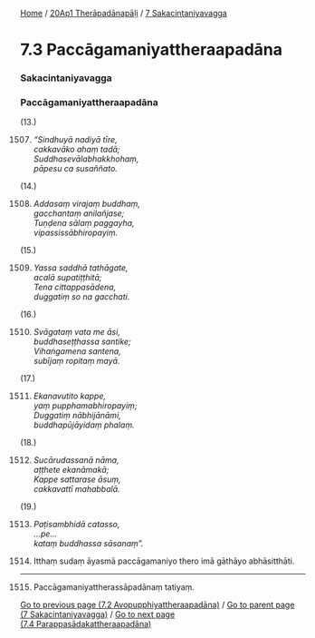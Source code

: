 
[Home](/) / [20Ap1 Therāpadānapāḷi](../../20Ap1.md) / [7 Sakacintaniyavagga](../7.md)

# 7.3 Paccāgamaniyattheraapadāna

### Sakacintaniyavagga

### Paccāgamaniyattheraapadāna

(13.)

1507. _“Sindhuyā nadiyā tīre,_  
_cakkavāko ahaṃ tadā;_  
_Suddhasevālabhakkhohaṃ,_  
_pāpesu ca susaññato._  


(14.)

1508. _Addasaṃ virajaṃ buddhaṃ,_  
_gacchantaṃ anilañjase;_  
_Tuṇḍena sālaṃ paggayha,_  
_vipassissābhiropayiṃ._  


(15.)

1509. _Yassa saddhā tathāgate,_  
_acalā supatiṭṭhitā;_  
_Tena cittappasādena,_  
_duggatiṃ so na gacchati._  


(16.)

1510. _Svāgataṃ vata me āsi,_  
_buddhaseṭṭhassa santike;_  
_Vihaṅgamena santena,_  
_subījaṃ ropitaṃ mayā._  


(17.)

1511. _Ekanavutito kappe,_  
_yaṃ pupphamabhiropayiṃ;_  
_Duggatiṃ nābhijānāmi,_  
_buddhapūjāyidaṃ phalaṃ._  


(18.)

1512. _Sucārudassanā nāma,_  
_aṭṭhete ekanāmakā;_  
_Kappe sattarase āsuṃ,_  
_cakkavattī mahabbalā._  


(19.)

1513. _Paṭisambhidā catasso,_  
_…pe…_  
_kataṃ buddhassa sāsanaṃ”._  


1514. Itthaṃ sudaṃ āyasmā paccāgamaniyo thero imā gāthāyo abhāsitthāti.

---

1515. Paccāgamaniyattherassāpadānaṃ tatiyaṃ.



[Go to previous page (7.2 Avopupphiyattheraapadāna)](7.2.md) / [Go to parent page (7 Sakacintaniyavagga)](../7.md) / [Go to next page (7.4 Parappasādakattheraapadāna)](7.4.md)


